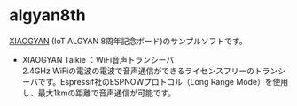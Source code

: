 # algyan8th
[XIAOGYAN](https://github.com/algyan/XIAOGYAN) (IoT ALGYAN 8周年記念ボード)のサンプルソフトです。

- XIAOGYAN Talkie ：WiFi音声トランシーバ  
2.4GHz WiFiの電波の電波で音声通信ができるライセンスフリーのトランシーバです。Espressif社のESPNOWプロトコル（Long Range Mode）を使用し、最大1kmの距離で音声通信が可能です。